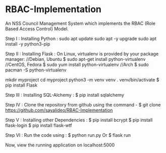# RBAC-Implementation
An NSS Council Management System which implements the RBAC (Role Based Access Control) Model.

Step I : Installing Python : 
  sudo apt update
  sudo apt -y upgrade
  sudo apt install -y python3-pip

Step II : Installing Flask :
  On Linux, virtualenv is provided by your package manager:
  //Debian, Ubuntu
  $ sudo apt-get install python-virtualenv
  //CentOS, Fedora
  $ sudo yum install python-virtualenv
  //Arch
  $ sudo pacman -S python-virtualenv

  mkdir myproject
  cd myproject
  python3 -m venv venv
  . venv/bin/activate
  $ pip install Flask

Step III : Installing SQL-Alchemy : 
  $ pip install sqlalchemy

Step IV : Clone the repository from github using the command -
  $ git clone https://github.com/sayalideo/RBAC-Implementation

Step V : Installing other Dependencies : 
  $ pip install bcrypt
  $ pip install flask-login
  $ pip install flask-wtf

Step VI : Run the code using : 
  $ python run.py
  Or
  $ flask run

Now, view the running application on localhost:5000
